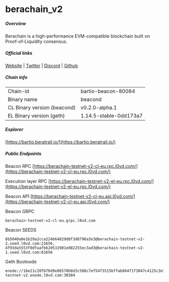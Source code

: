 # berachain_v2


##### Overview
Berachain is a high-performance EVM-compatible blockchain built on Proof-of-Liquidity consensus.


##### Official links
[Website](https://www.berachain.com/) | [Twitter](https://x.com/berachain) | [Discord](https://discord.com/invite/berachain) | [Github](https://github.com/berachain)

##### Chain info

|  |  |
| ------ | ------ |
| Chain-id | bartio-beacon-80084 |
| Binary name | beacond |
| CL Binary version (beacond) | v0.2.0-alpha.1 |
| EL Binary version (geth) | 1.14.5-stable-0dd173a7 | 

##### Explorer
[https://bartio.beratrail.io/](https://bartio.beratrail.io/)

##### Public Endpoints
Beacon RPC
[https://berachain-testnet-v2-cl-eu.rpc.l0vd.com/](https://berachain-testnet-v2-cl-eu.rpc.l0vd.com/)

Execution layer RPC
[https://berachain-testnet-v2-el-eu.rpc.l0vd.com/](https://berachain-testnet-v2-el-eu.rpc.l0vd.com/)

Beacon API
[https://berachain-testnet-v2-cl-eu.api.l0vd.com/](https://berachain-testnet-v2-cl-eu.api.l0vd.com/)

Beacon GRPC
```
berachain-testnet-v2-cl-eu.grpc.l0vd.com
```

Beacon SEEDS
```
6b5040a0e1b29a2cca224b64829d8f3d8796a3e3@berachain-testnet-v2-2.seed.l0vd.com:21656, 4f93da5553f0dfaafb620532901e082255ec3ad3@berachain-testnet-v2-1.seed.l0vd.com:61656
```

Geth Bootnode
```
enode://16e21c20f670d9e88570b8d3c580c7ef54f3515bffab864f1f3047c4125c3e7d98e782b990165808363a1b54ddca51c9dafaca9d6cd7ecca93e2e809ba522cae@berachain-testnet-v2.enode.l0vd.com:30304
```
